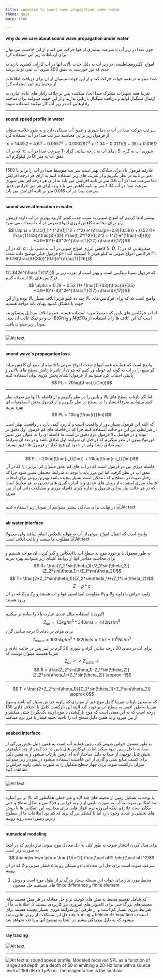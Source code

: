 ```yaml
---
title: summerie to sound wave propagation under water
theme: gaia
marp: true

---
```

#### why do we care about sound wave propagation under water
چون صدا در زیر آب با سرعت بیشتری از هوا حرکت می کند و از این خاصیت می توان برای ارتباطات زیر آبی استفاده کرد

  امواج الکترومغناطیسی در زیر آب به دلیل جذب بالای آنها در آب کارایی کمتری دارند به حدی که نور خورشید به عمق 200 متری آب نمی تواند برسد

 صدا میتواند در همه جهات حرکت کند و از این جهات میتنوان از ان برای دریافت اطلاعات از محیط زیر آبی استفاده کرد

 تغریبا همه تجهیزات متحرک صدا ایجاد میکننده پس بر خلاف رادار های عادی نیازی به ارسال سیگنال اولیه و دریافت سیگنال بازتابی ندارند و از این جهت میتوانند برای ساخت رادارهایی که در زیر آب کار میکنند استفاده شوند

---
 #### sound speed profile in water
 سرعت حرکت صدا در آب به دما شوری و عمق آب بستگی دارد و به طور خلاصه میتوان از فرمول زیر برایی محاسبه سرعت صدا در آب استفاده کرد
 $$ c = 1449.2 + 4.6T - 0.055T^2 + 0.00029T^3 + (1.34 - 0.01T)(S - 35) + 0.016D $$
 که در آن:
 c: سرعت صدا در آب
 T: دمای آب به درجه سانتی گراد
 S: شوری آب به گرم در کیلوگرم اب
 D: عمق آب به متر
 
 
 ---
 علارقم فرمول بالا برای سادگی بهتر است سرعت متوسط صدا در آب را برابر با 1500 متر بر ثانیه در نظر بگیریم و از تقریب های زیر استفاده کنیم
 به ازای هر درجه افزایش دما سرعت صدا در آب 4.6 متر بر ثانیه افزایش می یابد
 به ازای هر درجه افزایش شوری سرعت صدا در آب 1.34 متر بر ثانیه کاهش می یابد
 و به ازای هر متر افزایش عمق سرعت صدا در آب 0.016 متر بر ثانیه افزایش می یابد

 ---
#### sound wave attenuation in water
 پیشتر ادعا کردیم که امواج صوتی به سبب جذب کمتر کاربرد بهتری در اب دارند 
 فرمول زیر برای محاسبه کاهش انرژی امواج صوتی در آب استفاده می شود
$$ \alpha = \frac{f_1 * f^2}{f_1^2 + f^2} e^{\frac{pH-0.8}{0.56}} + 0.52 (1+ \frac{T}{43})\frac{S}{35} \frac{f_2*f^2}{f_2^2 + f^2} e^{\frac{-d}{6}} +4.9*10^{-4}f^2e^{\frac{T}{27}+\frac{d}{17}}$$
که در آن:
$\alpha$ : کاهش انرژی امواج صوتی در آب به دسی بل
S, D, T: متغیرهایی که در فرمول قبلی توضیح داده شدند
pH: اسیدیته آب
f: فرکانس امواج صوتی به کیلو هرتز
f1: $0.78(\frac{S}{35})^{0.5}e^{\frac{T}{26}}$

---

f2: $42e^{\frac{T}{17}}$
که فرمول نسبتا سنگینی است و بهتر است از تغرب زیر بر فرکانس های بالا استفاده کنیم
$$ \alpha = 0.78 + 0.52 (1+ \frac{T}{43})\frac{S}{35} +4.9*10^{-4}f^2e^{\frac{T}{27}+\frac{d}{17}}$$
واضح است که که برای فرکانس های بالا چند ده کیلو هرتز اتلاف بسیار بالا بوده و از این جهت با مشکل کمبود پهنای باند مواجه هستیم

اما در فرکانس های پایین که معمولا مورد استفاده هستند عموم اتلاف به دلیل ویسکوزیته اب و دو نمک غالب ان یعنی
$B(OH)_3$ و $MgSO_4$
است که این اتلاف ها را با استفاده از نمودار زیر میتوان یافت

---

![Alt text](../332811_1_En_6_Fig7_HTML.webp)

---

#### sound wave's propagation loss
 واضح است که هماننده همه امواج شدت امواج صوتی با فاصله از منبع آن کاهش میابد 
 اگر منبع را در اب به گونه ای غوطه ور کنیم که بتوان از تاثیر بازتابش سطح های بالایی و پایینی اجتناب کرد میتوانیم از فرمول اشنای پخش کروی توان استفاده کنیم
$$ PL = 20log(\frac{r}{1m})$$

---
اما اگر بازتاب سطح های بالا و پایین را در نظر بگیریم و از فاصله با انها نیز صرف نظر کنیم میتوانیم صرفا انتشار را در سطح در نظر بگیریم و از فرمول پخش اسطوتوانه ای بهره ببریم
$$ PL = 10log(\frac{r}{1m})$$

که البته این فرمول بسیار دور از واقعیت است و کاربرد کمی دارد
در واقعیت بهتر است از شرایطی بین این دو حالت استفاده کنیم چرا که در فاصله های کم فرمول اول دقیق تر بوده و در فواصل بالا فرمول دوم دقیق تر است
ما فاصله ای را به عنوان مرز تغییر فورمولاسیون در نظر میگیرم که در قبل ان شرایط اول صادق باشد و در بعد ان شرایط دوم صادق باشد ولی در حدود ان هیچ کدار از فرمول ها دقیق نیستند

---
$$ PL = 20log(\frac{r_t}{1m}) + 10log(\frac{r-r_t}{1m})$$
که در آن
$r_t$ : فاصله مرزی بین دو فرمول است که در اب های کم عمق میتوان انرا برابر عمق اب در نظر گرفت
اما این مرز باید با توجه به شرایط محیطی تعیین شود چرا که رفتار صوت در سطح و کف ممکن است بسیار پیجیده باشد
بهترین روش برای انتخاب فاصله مرزی استفاده از روش های عددی و یا اندازه گیری های تجربی در هر محیط است که در هر حالت نیاز به این فرمول و اندازه گیری فاصله مرزی و مشکلات ذاتی ان از بین میرود

---
 در نهایت برای سادگی بیشتر میتوانیم از نمودار زیر استفاده کنیم
 ![Alt text](../332811_1_En_6_Fig8_HTML.webp)
 
 ---
 #### air water interface
 واضح است که انتقال امواج صوتی از آب به هوا و بالعکس اتفاق میافتد ولی معمولا مطلوب ما نیست و باعث اتلاف است
 ![Alt text](../332811_1_En_6_Fig9_HTML.webp)
 
---
به طور معمول با برخورد موج به سطح اب با انعکاس و گذر کردن ان مواجه هستیم و برای محاسبه مقادیر انها ار روابط اشنای زیر میتوانیم بهره ببریم
$$ R= \frac{Z_2*sin(\theta_1)-/Z_1*sin(\theta_2)}{Z_2*sin(\theta_1)+/Z_1*sin(\theta_2)}$$
$$ T= \frac{2*Z_2*sin(\theta_1)}{Z_2*sin(\theta_1)+/Z_1*sin(\theta_2)}$$
$$ Z = \rho*c$$
که در ان $Z_1$ و $Z_2$ مقاومت امپدانسی هوا و اب هستند و $\theta_1$ و $\theta_2$ زاویه خراش یا زاویه ورود هستند

---
اکنون با استفاده مثال عددی عبارت بالا را ساده تر میکنیم
$$ Z_{air} = 1.3 kg/m^3 * 340 m/s = 442 Ns/m^3$$
برای هوای در دمای 5 درجه سانتی گراد
$$ Z_{water} = 1035 kg/m^3 * 1520 m/s = 1.57*10^6 Ns/m^3$$
برای آب در دمای 20 درجه سانتی گراد و شوری 36 گرم در لیتر
پس در حالت عادی و تغریبا همیشه میتوان نوشت که
$$ Z_{air} << Z_{water} \longrightarrow$$
$$ R = \frac{Z_2*sin(\theta_1)-Z_1*sin(\theta_2)}{Z_2*sin(\theta_1)+Z_1*sin(\theta_2)} \approx -1$$

---

$$ T = \frac{2*Z_2*sin(\theta_1)}{Z_2*sin(\theta_1)+Z_1*sin(\theta_2)} \approx 0$$
که به معنی بازتاب تقریبا کامل موج غیر از مواردی که زاویه خراش بسیار کم باشد و موج تقریبا به طور افقی به سطح اب برخورد کند
البته این بازگشت کامل با اختلاف فازی 180 درجه است که به این معنی است که موج بازگشتی با موج اولیه یکدیگر را خنثی میکنند و از بین میرود و به همین دلیل سطح اب را ناحیه تخلیه فشار یا مرز نرم مینامند

---
#### seabed interface
به طور معمول خواص صوتی کف زمین همانند آب است به همین دلیل بخش بزرگی از صدا به داخل زمین نفوذ میکند اما در فرکانس های پایین در حد کمتر از چند کیلوهرتز بخش قابل توجهی از صدا به دلیل ساختار لایه ای زمین بازتاب میشود و به همین دلیل برای کشف منابع نفتی و گازی از این خاصیت استفاده میشود
 در نمودار زیر میتوانید میزان بازگشت صوت برای چهار سطح متداول را به صورت تابعی زاویه خراش را مشاهده کنید

 ---
![Alt text](../332811_1_En_6_Fig12_HTML.webp)

---
با توجه به تشکیل زمین از محیط های چند لایه و غیر خطی همانطور که بالا تر نیز اشاره شد انعکاس صوت به آب به صورت تابعی از زاویه خراش و فرکانس و شکل سطح و حتی مکان است
علارقم اینکه امروزه نرم افزار هایی برای محاسبه این انعکاس ها با روش های تحلیلی و عددی وجود دارد اما با کشکل بزرگ تری که کم بود اطلاعات ما از سطوح زیرین زمین است روبه روییم

---
#### numerical modeling
برای مدل کردن انتشار صوت به طور کلی به حل معادل موج صوتی نیاز داریم که در اینجا به صورت زیر است
$$ \triangledown \phi = \frac{1}{c^2} \frac{\partial^2 \phi}{\partial t^2}$$
که در ان $\phi$ فشار صوتی و $c$ سرعت صوت است
برای حل این معادله با دو مشکل رو به روییم
1. محیط مورد نیاز برای جواب این مسئله بسیار بزرگ تر از طول موج است و روش های مستقیم حل همچون 
 finite difference و finite element
 ---

  که شامل تقسیم محیط به مش های کوچک تر و حل معادله در هر مش هستند برای محیط های بزرگ حتی برای کامپوتر های امروزی نیز کاربردی نیستند
2. اطلاعات ما از شرایط مرزی بسیار کم است و از طرفی این شرایط مرزی بسیار پیچیده هستند
برای حل این مشکلات از روش هایی مانند
ray tracing و helmholtz equation
استفاده میشود که به دلیل پیچیدگی بیشتر در اینجا به توضیح آنها پرداخته نخواهد شد

---
#### ray tracing
![Alt text](../332811_1_En_6_Fig13_HTML.webp)

---

![Alt text](../332811_1_En_6_Fig16_HTML.webp)
a: sound speed profile, Modeled received SPL as a function of range and depth ,at a depth of 50 m emitting a 20-Hz tone with a source level of 189 dB re 1 μPa m. The magenta line is the seafloor